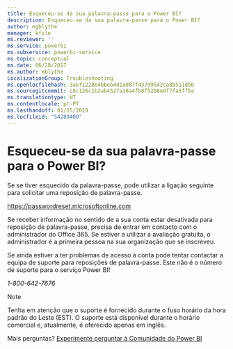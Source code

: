 ```yaml
---
title: Esqueceu-se da sua palavra-passe para o Power BI?
description: Esqueceu-se da sua palavra-passe para o Power BI?
author: mgblythe
manager: kfile
ms.reviewer: ''
ms.service: powerbi
ms.subservice: powerbi-service
ms.topic: conceptual
ms.date: 06/28/2017
ms.author: mblythe
LocalizationGroup: Troubleshooting
ms.openlocfilehash: 3a6f1228e46beb4d1a087f43799542ca8b511dbb
ms.sourcegitcommit: c8c126c1b2ab4527a16a4fb8f5208e0f7fa5ff5a
ms.translationtype: HT
ms.contentlocale: pt-PT
ms.lasthandoff: 01/15/2019
ms.locfileid: "54289400"
---
```

# <a name="forgot-your-password-for-power-bi"></a>Esqueceu-se da sua palavra-passe para o Power BI?
Se se tiver esquecido da palavra-passe, pode utilizar a ligação seguinte para solicitar uma reposição de palavra-passe.

<https://passwordreset.microsoftonline.com>

Se receber informação no sentido de a sua conta estar desativada para reposição de palavra-passe, precisa de entrar em contacto com o administrador do Office 365. Se estiver a utilizar a avaliação gratuita, o administrador é a primeira pessoa na sua organização que se inscreveu.

Se ainda estiver a ter problemas de acesso à conta pode tentar contactar a equipa de suporte para reposições de palavra-passe. Este não é o número de suporte para o serviço Power BI!

*1-800-642-7676*

> [!NOTE]
> Tenha em atenção que o suporte é fornecido durante o fuso horário da hora padrão do Leste (EST). O suporte está disponível durante o horário comercial e, atualmente, é oferecido apenas em inglês.
> 
> 

Mais perguntas? [Experimente perguntar à Comunidade do Power BI](http://community.powerbi.com/)

